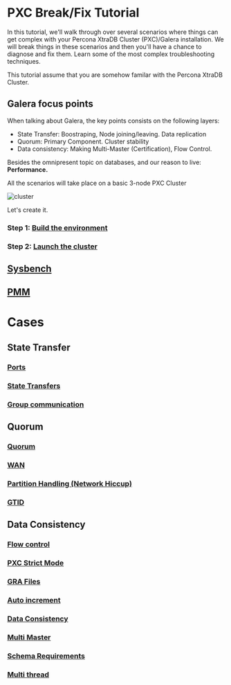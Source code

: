 # PXC Break/Fix Tutorial

In this tutorial, we'll walk through over several scenarios where things can get complex with your Percona XtraDB Cluster (PXC)/Galera installation. We will break things in these scenarios and then you'll have a chance to diagnose and fix them. Learn some of the most complex troubleshooting techniques. 

This tutorial assume that you are somehow familar with the Percona XtraDB Cluster.

## Galera focus points

When talking about Galera, the key points consists on the following layers:

- State Transfer: Boostraping, Node joining/leaving. Data replication
- Quorum: Primary Component. Cluster stability
- Data consistency: Making Multi-Master (Certification), Flow Control.

Besides the omnipresent topic on databases, and our reason to live: **Performance.**

All the scenarios will take place on a basic 3-node PXC Cluster

![cluster](/Users/daniel/pxc-break-fix-lab/cluster.png)

Let's create it. 

### Step 1: [Build the environment](docs/Build_the_environment.md)

### Step 2: [Launch the cluster](docs/Launch_the_cluster.md)



## [Sysbench](docs/Sysbench.md)

## [PMM](docs/PMM.md)

# Cases

## State Transfer

### [Ports](docs/Ports.md)

### [State Transfers](docs/State_Transfers.md)

### [Group communication](docs/Group_communication.md)

## Quorum

### [Quorum](docs/Quorum.md)

### [WAN](docs/WAN.md)

### [Partition Handling (Network Hiccup)](docs/Partition_Handling.md)

### [GTID](docs/GTID.md)

## Data Consistency

### [Flow control](docs/Flow_control.MD)

### [PXC Strict Mode](docs/PXC_Strict_Mode.md)

### [GRA Files](docs/GRA_Files.md)

### [Auto increment](docs/Auto_increment.md)

### [Data Consistency](docs/Data_Consistency.md)

### [Multi Master](docs/Multi_Master.md)

### [Schema Requirements](docs/Schema_Requirements.md)

### [Multi thread](docs/Multi_thread.md)

## 

